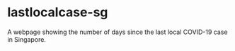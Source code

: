 # lastlocalcase-sg
A webpage showing the number of days since the last local COVID-19 case in Singapore.
